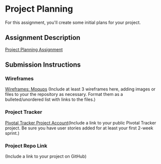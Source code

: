 # Project Planning
For this assignment, you'll create some initial plans for your project.

## Assignment Description
[Project Planning Assignment](https://education.launchcode.org/liftoff/assignments/planning/)

## Submission Instructions

### Wireframes
[Wireframes: Moqups](https://app.moqups.com/bFsbMT15jy/view)
(Include at least 3 wireframes here, adding images or files to your the repository as necessary. Format them as a bulleted/unordered list with links to the files.)

### Project Tracker

[Pivotal Tracker Project Account](https://www.pivotaltracker.com/n/projects/2313501)(Include a link to your public Pivotal Tracker project. Be sure you have user stories added for at least your first 2-week sprint.)

### Project Repo Link

(Include a link to your project on GitHub)
